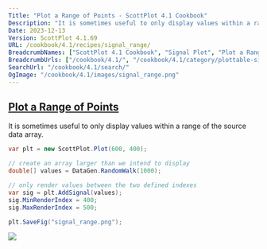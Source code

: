 ```yaml
---
Title: "Plot a Range of Points - ScottPlot 4.1 Cookbook"
Description: "It is sometimes useful to only display values within a range of the source data array."
Date: 2023-12-13
Version: ScottPlot 4.1.69
URL: /cookbook/4.1/recipes/signal_range/
BreadcrumbNames: ["ScottPlot 4.1 Cookbook", "Signal Plot", "Plot a Range of Points"]
BreadcrumbUrls: ["/cookbook/4.1/", "/cookbook/4.1/category/plottable-signal-plot", "/cookbook/4.1/recipes/signal_range/"]
SearchUrl: "/cookbook/4.1/search/"
OgImage: "/cookbook/4.1/images/signal_range.png"
---
```


<h2><a id='plot-a-range-of-points' href='/cookbook/4.1/recipes/signal_range/'>Plot a Range of Points</a></h2>

It is sometimes useful to only display values within a range of the source data array.

```cs
var plt = new ScottPlot.Plot(600, 400);

// create an array larger than we intend to display
double[] values = DataGen.RandomWalk(1000);

// only render values between the two defined indexes
var sig = plt.AddSignal(values);
sig.MinRenderIndex = 400;
sig.MaxRenderIndex = 500;

plt.SaveFig("signal_range.png");
```

<img src='../../images/signal_range.png' class='d-block mx-auto my-5' />


